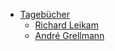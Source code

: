 * [Tagebücher](/Tagebücher/)
	* [Richard Leikam](/Tagebücher/Richard_Leikam.md)
	* [André Grellmann](/Tagebücher/Andre_Grellmann.md)
